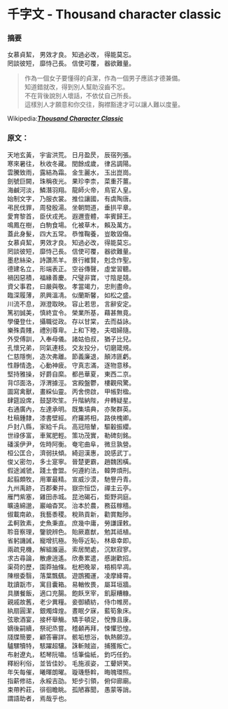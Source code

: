 # 千字文 - Thousand character classic

### 摘要
女慕貞絜， 男效才良。 
知過必改， 得能莫忘。  
罔談彼短， 靡恃己長。 
信使可覆， 器欲難量。 
 
> 作為一個女子要懂得的貞潔，作為一個男子應該才德兼備。  
> 知道錯就改，得到別人幫助沒齒不忘。  
> 不在背後說別人壞話，不依仗自己所長。  
> 這樣別人才願意和你交往，胸襟豁達才可以讓人難以度量。  

Wikipedia:[***Thousand Character Classic***](https://en.wikipedia.org/wiki/Thousand_Character_Classic)
### 原文：
天地玄黃， 宇宙洪荒。 日月盈昃， 辰宿列張。  
寒來暑往， 秋收冬藏。 閏餘成歲， 律呂調陽。  
雲騰致雨， 露結為霜。 金生麗水， 玉出崑崗。  
劍號巨闕， 珠稱夜光。 果珍李柰， 菜重芥薑。  
海鹹河淡， 鱗潛羽翔。 龍師火帝， 鳥官人皇。  
始制文字， 乃服衣裳。 推位讓國， 有虞陶唐。  
弔民伐罪， 周發殷湯。 坐朝問道， 垂拱平章。  
愛育黎首， 臣伏戎羌。 遐邇壹體， 率賓歸王。  
鳴鳳在樹， 白駒食場。 化被草木， 賴及萬方。  
蓋此身髮， 四大五常。 恭惟鞠養， 豈敢毀傷。  
女慕貞絜， 男效才良。 知過必改， 得能莫忘。  
罔談彼短， 靡恃己長。 信使可覆， 器欲難量。  
墨悲絲染， 詩讚羔羊。 景行維賢， 剋念作聖。  
德建名立， 形端表正。 空谷傳聲， 虛堂習聽。  
禍因惡積， 福緣善慶。 尺璧非寶， 寸陰是競。  
資父事君， 曰嚴與敬。 孝當竭力， 忠則盡命。  
臨深履薄， 夙興溫凊。 似蘭斯馨， 如松之盛。  
川流不息， 淵澄取映。 容止若思， 言辭安定。  
篤初誠美， 慎終宜令。 榮業所基， 藉甚無竟。  
學優登仕， 攝職從政。 存以甘棠， 去而益詠。  
樂殊貴賤， 禮別尊卑。 上和下睦， 夫唱婦隨。  
外受傅訓， 入奉母儀。 諸姑伯叔， 猶子比兒。  
孔懷兄弟， 同氣連枝。 交友投分， 切磨箴規。  
仁慈隱惻， 造次弗離。 節義廉退， 顛沛匪虧。  
性靜情逸， 心動神疲。 守真志滿， 逐物意移。  
堅持雅操， 好爵自縻。 都邑華夏， 東西二京。  
背邙面洛， 浮渭據涇。 宮殿盤鬱， 樓觀飛驚。  
圖寫禽獸， 畫綵仙靈。 丙舍傍啟， 甲帳對楹。  
肆筵設席， 鼓瑟吹笙。 升階納陛， 弁轉疑星。  
右通廣內， 左達承明。 既集墳典， 亦聚群英。  
杜稿鍾隸， 漆書壁經。 府羅將相， 路俠槐卿。  
戶封八縣， 家給千兵。 高冠陪輦， 驅轂振纓。  
世祿侈富， 車駕肥輕。 策功茂實， 勒碑刻銘。  
磻溪伊尹， 佐時阿衡。 奄宅曲阜， 微旦孰營。  
桓公匡合， 濟弱扶傾。 綺迴漢惠， 說感武丁。  
俊乂密勿， 多士寔寧。 晉楚更霸， 趙魏困橫。  
假途滅虢， 踐土會盟。 何遵約法， 韓弊煩刑。  
起翦頗牧， 用軍最精。 宣威沙漠， 馳譽丹青。  
九州禹跡， 百郡秦并。 嶽宗恒岱， 禪主云亭。  
雁門紫塞， 雞田赤城。 昆池碣石， 鉅野洞庭。  
曠遠綿邈， 巖岫杳冥。 治本於農， 務茲稼穡。  
俶載南畝， 我藝黍稷。 稅熟貢新， 勸賞黜陟。  
孟軻敦素， 史魚秉直。 庶幾中庸， 勞謙謹敕。  
聆音察理， 鑒貌辨色。 貽厥嘉猷， 勉其祗植。  
省躬譏誡， 寵增抗極。 殆辱近恥， 林皋幸即。  
兩疏見機， 解組誰逼。 索居閒處， 沉默寂寥。  
求古尋論， 散慮逍遙。 欣奏累遣， 慼謝歡招。  
渠荷的歷， 園莽抽條。 枇杷晚翠， 梧桐早凋。  
陳根委翳， 落葉飄颻。 遊鵾獨運， 凌摩絳霄。  
耽讀翫市， 寓目囊箱。 易輶攸畏， 屬耳垣牆。  
具膳餐飯， 適口充腸。 飽飫烹宰， 飢厭糟糠。  
親戚故舊， 老少異糧。 妾御績紡， 侍巾帷房。  
紈扇圓潔， 銀燭煒煌。 晝眠夕寐， 藍筍象床。  
弦歌酒宴， 接杯舉觴。 矯手頓足， 悅豫且康。  
嫡後嗣續， 祭祀烝嘗。 稽顙再拜， 悚懼恐惶。  
牋牒簡要， 顧答審詳。 骸垢想浴， 執熱願涼。  
驢騾犢特， 駭躍超驤。 誅斬賊盜， 捕獲叛亡。  
布射遼丸， 嵇琴阮嘯。 恬筆倫紙， 鈞巧任釣。  
釋紛利俗， 並皆佳妙。 毛施淑姿， 工顰妍笑。  
年矢每催， 曦暉朗曜。 璇璣懸斡， 晦魄環照。  
指薪修祜， 永綏吉劭。 矩步引領， 俯仰廊廟。  
束帶矜莊， 徘徊瞻眺。 孤陋寡聞， 愚蒙等誚。  
謂語助者， 焉哉乎也。  

